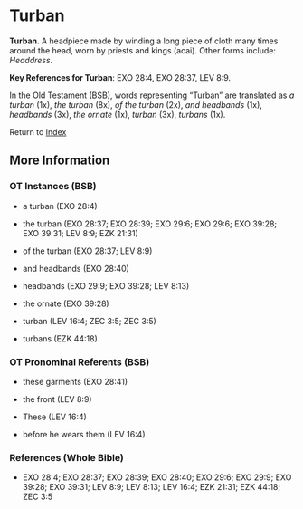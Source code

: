 # Turban
**Turban**. 
A headpiece made by winding a long piece of cloth many times around the head, worn by priests and kings (acai). 
Other forms include: 
*Headdress*. 


**Key References for Turban**: 
EXO 28:4, EXO 28:37, LEV 8:9. 


In the Old Testament (BSB), words representing “Turban” are translated as 
*a turban* (1x), *the turban* (8x), *of the turban* (2x), *and headbands* (1x), *headbands* (3x), *the ornate* (1x), *turban* (3x), *turbans* (1x). 




Return to [Index](00-Index.md)

## More Information

### OT Instances (BSB)

* a turban (EXO 28:4)

* the turban (EXO 28:37; EXO 28:39; EXO 29:6; EXO 29:6; EXO 39:28; EXO 39:31; LEV 8:9; EZK 21:31)

* of the turban (EXO 28:37; LEV 8:9)

* and headbands (EXO 28:40)

* headbands (EXO 29:9; EXO 39:28; LEV 8:13)

* the ornate (EXO 39:28)

* turban (LEV 16:4; ZEC 3:5; ZEC 3:5)

* turbans (EZK 44:18)



### OT Pronominal Referents (BSB)

* these garments (EXO 28:41)

* the front (LEV 8:9)

* These (LEV 16:4)

* before he wears them (LEV 16:4)



### References (Whole Bible)

* EXO 28:4; EXO 28:37; EXO 28:39; EXO 28:40; EXO 29:6; EXO 29:9; EXO 39:28; EXO 39:31; LEV 8:9; LEV 8:13; LEV 16:4; EZK 21:31; EZK 44:18; ZEC 3:5



